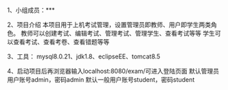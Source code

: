 1、小组成员：***

2、项目介绍
	本项目用于上机考试管理，设置管理员即教师、用户即学生两类角色。
	教师可以创建考试、编辑考试、管理考试、管理学生、查看考试等等
	学生可以查看考试、查看考卷、查看错题等等
	
3、工具：
	mysql8.0.21、jdk1.8、eclipseEE、tomcat8.5
	
4、启动项目后再浏览器输入localhost:8080/exam/可进入登陆页面
默认管理员用户账号admin，密码admin
默认一般用户账号student，密码student